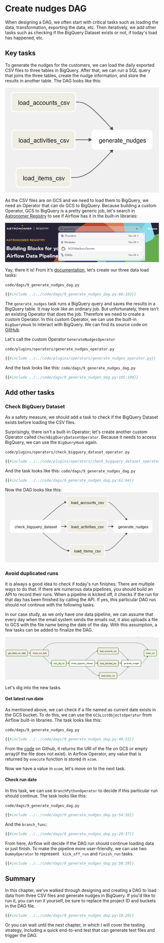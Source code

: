 # Create nudges DAG
When designing a DAG, we often start with critical tasks such as loading the data, transformation, exporting the data, etc. Then iteratively, we add other tasks such as checking if the BigQuery Dataset exists or not, if today's load has happened, etc.

## Key tasks

To generate the nudges for the customers, we can load the daily exported CSV files to three tables in BigQuery. After that, we can run a SQL query that joins the three tables, create the nudge information, and store the results in another table.
The DAG looks like this:

![case-study-dag-1](case-study-dag-1.png)

As the CSV files are on GCS and we need to load them to BigQuery, we need an Operator that can do GCS to BigQuery. Because building a custom Operator, GCS to BigQuery is a pretty generic job, let's search in [Astronomer Registry](https://registry.astronomer.io/) to see if Airflow has it in the built-in libraries:

![GCS-to-BQ-search](GCS-to-BQ-search.png)

Yay, there it is! From it's [documentation](https://registry.astronomer.io/providers/google/modules/gcstobigqueryoperator/#example-dags), let's create our three data load tasks:

`code/dags/9_generate_nudges_dag.py`
```python
{{#include ../../code/dags/9_generate_nudges_dag.py:66:103}}
```

The `generate_nudges` task runs a BigQuery query and saves the results in a BigQuery table. It may look like an ordinary job. But unfortunately, there isn't an existing Operator that does the job. Therefore we need to create a custom Operator. In this custom Operator, we can use the built-in `BigQueryHook` to interact with BigQuery. We can find its source code on [GitHub](https://github.com/apache/airflow/blob/main/airflow/providers/google/cloud/hooks/bigquery.py#L66).

Let's call the custom Operator `GenerateNudgesOperator`

`code/plugins/operators/generate_nudges_operator.py`
```python
{{#include ../../code/plugins/operators/generate_nudges_operator.py}}
```

And the task looks like this:
`code/dags/9_generate_nudges_dag.py`
```python
{{#include ../../code/dags/9_generate_nudges_dag.py:105:109}}
```

## Add other tasks

### Check BigQuery Dataset
As a safety measure, we should add a task to check if the BigQuery Dataset exists before loading the CSV files.

Surprisingly, there isn't a built-in Operator; let's create another custom Operator called `CheckBigQueryDatasetOperator`. Because it needs to access BigQuery, we can use the `BigQueryHook` again.

`code/plugins/operators/check_bigquery_dataset_operator.py`
```python
{{#include ../../code/plugins/operators/check_bigquery_dataset_operator.py}}
```

And the task looks like this:
`code/dags/9_generate_nudges_dag.py`
```python
{{#include ../../code/dags/9_generate_nudges_dag.py:61:64}}
```

Now the DAG looks like this:
![case-study-dag-2](case-study-dag-2.png)

### Avoid duplicated runs
It is always a good idea to check if today's run finishes. There are multiple ways to do that. If there are numerous data pipelines, you should build an API to record their runs. When a pipeline is kicked off, it checks if the run for that day has been finished by calling the API. If yes, this particular DAG run should not continue with the following tasks.

In our case study, as we only have one data pipeline, we can assume that every day when the email system sends the emails out, it also uploads a file to GCS with the file name being the date of the day. With this assumption, a few tasks can be added to finalize the DAG.

![case-study-dag-3](case-study-dag-3.png)

Let's dig into the new tasks.

#### Get latest run date
As mentioned above, we can check if a file named as current date exists in the GCS bucket. To do this, we can use the `GCSListObjectsOperator` from Airflow built-in libraries. The task looks like this:

`code/dags/9_generate_nudges_dag.py`
```python
{{#include ../../code/dags/9_generate_nudges_dag.py:48:52}}
```

From the [code](https://github.com/apache/airflow/blob/main/airflow/providers/google/cloud/operators/gcs.py#L279) on Github, it returns the URI of the file on GCS or empty array(if the file does not exist). In Airflow Operator, any value that is returned by `execute` function is stored in `xcom`.

Now we have a value in `xcom`, let's move on to the next task.

#### Check run date
In this task, we can use `BranchPythonOperator` to decide if this particular run should continue. The task looks like this:

`code/dags/9_generate_nudges_dag.py`
```python
{{#include ../../code/dags/9_generate_nudges_dag.py:54:56}}
```

And the `branch_func`:
```python
{{#include ../../code/dags/9_generate_nudges_dag.py:29:37}}
```

From here, Airflow will decide if the DAG run should continue loading data or just finish. To make the pipeline more user-friendly, we can use two `DummyOperator` to represent ` kick_off_run` and `finish_run` tasks.
```python
{{#include ../../code/dags/9_generate_nudges_dag.py:58:59}}
```

## Summary
In this chapter, we've walked through designing and creating a DAG to load data from three CSV files and generate nudges in BigQuery. If you'd like to run it, you can run it yourself, be sure to replace the project ID and buckets in the DAG file.
```python
{{#include ../../code/dags/9_generate_nudges_dag.py:18:20}}
```
Or you can wait until the next chapter, in which I will cover the testing strategy, including a quick end-to-end test that can generate test files and trigger the DAG.
